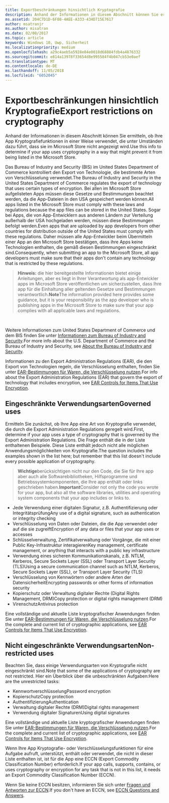 ```yaml
---
title: Exportbeschränkungen hinsichtlich Kryptografie
description: Anhand der Informationen in diesem Abschnitt können Sie ermitteln, ob Ihre App Kryptografiefunktionen in einer Weise verwendet, die unter Umständen dazu führt, dass sie im Microsoft Store nicht angezeigt wird.
ms.assetid: 204C7D1D-6F08-4AEE-A333-434D715E7617
author: msatranjr
ms.author: misatran
ms.date: 02/08/2017
ms.topic: article
keywords: Windows 10, Uwp, Sicherheit
ms.localizationpriority: medium
ms.openlocfilehash: a29c4aeb5a5928e04e0018d68884fdb4a4876332
ms.sourcegitcommit: e814a13978f33654d8e995584f4b047cb53e0aef
ms.translationtype: MT
ms.contentlocale: de-DE
ms.lasthandoff: 11/05/2018
ms.locfileid: "6052045"
---
```

# <a name="export-restrictions-on-cryptography"></a><span data-ttu-id="acf45-104">Exportbeschränkungen hinsichtlich Kryptografie</span><span class="sxs-lookup"><span data-stu-id="acf45-104">Export restrictions on cryptography</span></span>



<span data-ttu-id="acf45-105">Anhand der Informationen in diesem Abschnitt können Sie ermitteln, ob Ihre App Kryptografiefunktionen in einer Weise verwendet, die unter Umständen dazu führt, dass sie im Microsoft Store nicht angezeigt wird.</span><span class="sxs-lookup"><span data-stu-id="acf45-105">Use this info to determine if your app uses cryptography in a way that might prevent it from being listed in the Microsoft Store.</span></span>

<span data-ttu-id="acf45-106">Das Bureau of Industry and Security (BIS) im United States Department of Commerce kontrolliert den Export von Technologie, die bestimmte Arten von Verschlüsselung verwendet.</span><span class="sxs-lookup"><span data-stu-id="acf45-106">The Bureau of Industry and Security in the United States Department of Commerce regulates the export of technology that uses certain types of encryption.</span></span> <span data-ttu-id="acf45-107">Bei allen im Microsoft Store aufgelisteten Apps müssen diese Gesetze und Bestimmungen beachtet werden, da die App-Dateien in den USA gespeichert werden können.</span><span class="sxs-lookup"><span data-stu-id="acf45-107">All apps listed in the Microsoft Store must comply with these laws and regulations because the app files can be stored in the United States.</span></span> <span data-ttu-id="acf45-108">Sogar bei Apps, die von App-Entwicklern aus anderen Ländern zur Verteilung außerhalb der USA hochgeladen werden, müssen diese Bestimmungen befolgt werden.</span><span class="sxs-lookup"><span data-stu-id="acf45-108">Even apps that are uploaded by app developers from other countries for distribution outside of the United States must comply with these regulations.</span></span> <span data-ttu-id="acf45-109">Daher müssen alle App-Entwickler beim Übermitteln einer App an den Microsoft Store bestätigen, dass ihre Apps keine Technologien enthalten, die gemäß diesen Bestimmungen eingeschränkt sind.</span><span class="sxs-lookup"><span data-stu-id="acf45-109">Consequently, when submitting an app to the Microsoft Store, all app developers must make sure that their apps don't contain any technology that is restricted by these regulations.</span></span>

> <span data-ttu-id="acf45-110">**Hinweis:** die hier bereitgestellte Informationen bietet einige Anleitungen, aber es liegt in Ihrer Verantwortung als app-Entwickler apps im Microsoft Store veröffentlichen um sicherzustellen, dass Ihre app für die Einhaltung aller geltenden Gesetze und Bestimmungen verantwortlich.</span><span class="sxs-lookup"><span data-stu-id="acf45-110">**Note**The information provided here provides some guidance, but it is your responsibility as the app developer who is publishing apps in the Microsoft Store to make sure that your app complies with all applicable laws and regulations.</span></span>

 

<span data-ttu-id="acf45-111">Weitere Informationen zum United States Department of Commerce und dem BIS finden Sie unter [Informationen zum Bureau of Industry and Security](http://go.microsoft.com/fwlink/p/?LinkID=245644).</span><span class="sxs-lookup"><span data-stu-id="acf45-111">For more info about the U.S. Department of Commerce and the Bureau of Industry and Security, see [About the Bureau of Industry and Security](http://go.microsoft.com/fwlink/p/?LinkID=245644).</span></span>

<span data-ttu-id="acf45-112">Informationen zu den Export Administration Regulations (EAR), die den Export von Technologien regeln, die Verschlüsselung enthalten, finden Sie unter [EAR-Bestimmungen für Waren, die Verschlüsselung nutzen](http://go.microsoft.com/fwlink/p/?LinkID=245645).</span><span class="sxs-lookup"><span data-stu-id="acf45-112">For info about the Export Administration Regulations (EAR) that govern the export of technology that includes encryption, see [EAR Controls for Items That Use Encryption](http://go.microsoft.com/fwlink/p/?LinkID=245645).</span></span>

## <a name="governed-uses"></a><span data-ttu-id="acf45-113">Eingeschränkte Verwendungsarten</span><span class="sxs-lookup"><span data-stu-id="acf45-113">Governed uses</span></span>

<span data-ttu-id="acf45-114">Ermitteln Sie zunächst, ob Ihre App eine Art von Kryptografie verwendet, die durch die Export Administration Regulations geregelt wird.</span><span class="sxs-lookup"><span data-stu-id="acf45-114">First, determine if your app uses a type of cryptography that is governed by the Export Administration Regulations.</span></span> <span data-ttu-id="acf45-115">Die Frage enthält die in der Liste enthaltenen Beispiele. Diese Liste enthält jedoch nicht alle möglichen Anwendungsmöglichkeiten von Kryptografie.</span><span class="sxs-lookup"><span data-stu-id="acf45-115">The question includes the examples shown in the list here; but remember that this list doesn't include every possible application of cryptography.</span></span>

> <span data-ttu-id="acf45-116">**Wichtige**berücksichtigen nicht nur den Code, die Sie für Ihre app aber auch alle Softwarebibliotheken, Hilfsprogramme und Betriebssystemkomponenten, die Ihre app enthält oder links geschrieben haben.</span><span class="sxs-lookup"><span data-stu-id="acf45-116">**Important**Consider not only the code you wrote for your app, but also all the software libraries, utilities and operating system components that your app includes or links to.</span></span>

-   <span data-ttu-id="acf45-117">Jede Verwendung einer digitalen Signatur, z.B. Authentifizierung oder Integritätsprüfung</span><span class="sxs-lookup"><span data-stu-id="acf45-117">Any use of a digital signature, such as authentication or integrity checking</span></span>
-   <span data-ttu-id="acf45-118">Verschlüsselung von Daten oder Dateien, die die App verwendet oder auf die sie zugreift</span><span class="sxs-lookup"><span data-stu-id="acf45-118">Encryption of any data or files that your app uses or accesses</span></span>
-   <span data-ttu-id="acf45-119">Schlüsselverwaltung, Zertifikatverwaltung oder Vorgänge, die mit einer Public Key-Infrastruktur interagieren</span><span class="sxs-lookup"><span data-stu-id="acf45-119">Key management, certificate management, or anything that interacts with a public key infrastructure</span></span>
-   <span data-ttu-id="acf45-120">Verwendung eines sicheren Kommunikationskanals, z.B. NTLM, Kerberos, Secure Sockets Layer (SSL) oder Transport Layer Security (TLS)</span><span class="sxs-lookup"><span data-stu-id="acf45-120">Using a secure communication channel such as NTLM, Kerberos, Secure Sockets Layer (SSL), or Transport Layer Security (TLS)</span></span>
-   <span data-ttu-id="acf45-121">Verschlüsselung von Kennwörtern oder andere Arten der Datensicherheit</span><span class="sxs-lookup"><span data-stu-id="acf45-121">Encrypting passwords or other forms of information security</span></span>
-   <span data-ttu-id="acf45-122">Kopierschutz oder Verwaltung digitaler Rechte (Digital Rights Management, DRM)</span><span class="sxs-lookup"><span data-stu-id="acf45-122">Copy protection or digital rights management (DRM)</span></span>
-   <span data-ttu-id="acf45-123">Virenschutz</span><span class="sxs-lookup"><span data-stu-id="acf45-123">Antivirus protection</span></span>

<span data-ttu-id="acf45-124">Eine vollständige und aktuelle Liste kryptografischer Anwendungen finden Sie unter [EAR-Bestimmungen für Waren, die Verschlüsselung nutzen](http://go.microsoft.com/fwlink/p/?LinkID=245645).</span><span class="sxs-lookup"><span data-stu-id="acf45-124">For the complete and current list of cryptographic applications, see [EAR Controls for Items That Use Encryption](http://go.microsoft.com/fwlink/p/?LinkID=245645).</span></span>

## <a name="non-restricted-uses"></a><span data-ttu-id="acf45-125">Nicht eingeschränkte Verwendungsarten</span><span class="sxs-lookup"><span data-stu-id="acf45-125">Non-restricted uses</span></span>

<span data-ttu-id="acf45-126">Beachten Sie, dass einige Verwendungsarten von Kryptografie nicht eingeschränkt sind.</span><span class="sxs-lookup"><span data-stu-id="acf45-126">Note that some of the applications of cryptography are not restricted.</span></span> <span data-ttu-id="acf45-127">Hier ein Überblick über die unbeschränkten Aufgaben:</span><span class="sxs-lookup"><span data-stu-id="acf45-127">Here are the unrestricted tasks:</span></span>

-   <span data-ttu-id="acf45-128">Kennwortverschlüsselung</span><span class="sxs-lookup"><span data-stu-id="acf45-128">Password encryption</span></span>
-   <span data-ttu-id="acf45-129">Kopierschutz</span><span class="sxs-lookup"><span data-stu-id="acf45-129">Copy protection</span></span>
-   <span data-ttu-id="acf45-130">Authentifizierung</span><span class="sxs-lookup"><span data-stu-id="acf45-130">Authentication</span></span>
-   <span data-ttu-id="acf45-131">Verwaltung digitaler Rechte (DRM)</span><span class="sxs-lookup"><span data-stu-id="acf45-131">Digital rights management</span></span>
-   <span data-ttu-id="acf45-132">Verwendung digitaler Signaturen</span><span class="sxs-lookup"><span data-stu-id="acf45-132">Using digital signatures</span></span>

<span data-ttu-id="acf45-133">Eine vollständige und aktuelle Liste kryptografischer Anwendungen finden Sie unter [EAR-Bestimmungen für Waren, die Verschlüsselung nutzen](http://go.microsoft.com/fwlink/p/?LinkID=245645).</span><span class="sxs-lookup"><span data-stu-id="acf45-133">For the complete and current list of cryptographic applications, see [EAR Controls for Items That Use Encryption](http://go.microsoft.com/fwlink/p/?LinkID=245645).</span></span>

<span data-ttu-id="acf45-134">Wenn Ihre App Kryptografie- oder Verschlüsselungsfunktionen für eine Aufgabe aufruft, unterstützt, enthält oder verwendet, die nicht in dieser Liste enthalten ist, ist für die App eine ECCN (Export Commodity Classification Number) erforderlich.</span><span class="sxs-lookup"><span data-stu-id="acf45-134">If your app calls, supports, contains, or uses cryptography or encryption for any task that is not in this list, it needs an Export Commodity Classification Number (ECCN).</span></span>

<span data-ttu-id="acf45-135">Wenn Sie keine ECCN besitzen, informieren Sie sich unter [Fragen und Antworten zur ECCN](http://go.microsoft.com/fwlink/p/?LinkID=245646).</span><span class="sxs-lookup"><span data-stu-id="acf45-135">If you don't have an ECCN, see [ECCN Questions and Answers](http://go.microsoft.com/fwlink/p/?LinkID=245646).</span></span>
